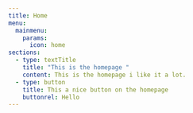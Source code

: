 ```yaml
---
title: Home
menu:
  mainmenu:
    params:
      icon: home
sections:
  - type: textTitle
    title: "This is the homepage "
    content: This is the homepage i like it a lot.
  - type: button
    title: This a nice button on the homepage
    buttonrel: Hello
---
```


